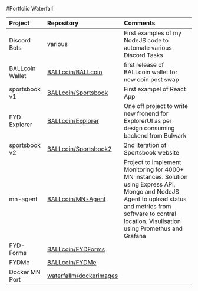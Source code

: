 #Portfolio Waterfall

| Project        | Repository           | Comments  |
| :------------- |:-------------| :---------------------|
| Discord Bots     | various | First examples of my NodeJS code to automate various Discord Tasks |
| BALLcoin Wallet | [BALLcoin/BALLcoin](https://github.com/BALLcoin/BALLcoin)| first release of BALLcoin wallet for new coin post swap |
| sportsbook v1    | [BALLcoin/Sportsbook](https://github.com/BALLcoin/Sportsbook)      |   First exampel of React App |
| FYD Explorer | [BALLcoin/Explorer ](https://github.com/BALLcoin/Explorer)    |  One off project to write new fronend for ExplorerUI as per design consuming backend from Bulwark  |
| sportsbook v2    | [BALLcoin/Sportsbook2](https://github.com/BALLcoin/Sportsbook2)     |   2nd Iteration of Sportsbook website |
| mn-agent | [BALLcoin/MN-Agent ](https://github.com/BALLcoin/MN-Agent)    |  Project to implement Monitoring for 4000+ MN instances. Solution using Express API, Mongo and NodeJS Agent to upload status and metrics from software to contral location. Visulisation using Promethus and Grafana   |
| FYD-Forms| [BALLcoin/FYDForms](https://github.com/BALLcoin/MN-Agent)    |     |
| FYDMe | [BALLcoin/FYDMe ](https://github.com/BALLcoin/FYDMe)    |     |
| Docker MN Port | [waterfallm/dockerimages ](https://github.com/BALLcoin/MN-Agent)    |     |